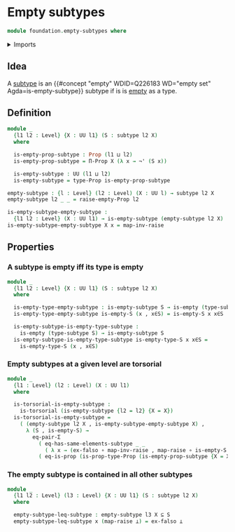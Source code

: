 # Empty subtypes

```agda
module foundation.empty-subtypes where
```

<details><summary>Imports</summary>

```agda
open import foundation.cartesian-product-types
open import foundation.contractible-types
open import foundation.dependent-pair-types
open import foundation.empty-types
open import foundation.equality-dependent-pair-types
open import foundation.function-extensionality
open import foundation.function-types
open import foundation.intersections-subtypes
open import foundation.negation
open import foundation.propositional-truncations
open import foundation.propositions
open import foundation.raising-universe-levels
open import foundation.subtypes
open import foundation.torsorial-type-families
open import foundation.univalence
open import foundation.universe-levels
```

</details>

## Idea

A [subtype](foundation-core.subtypes.md) is an
{{#concept "empty" WDID=Q226183 WD="empty set" Agda=is-empty-subtype}} subtype
if is is [empty](foundation.empty-types.md) as a type.

## Definition

```agda
module _
  {l1 l2 : Level} {X : UU l1} (S : subtype l2 X)
  where

  is-empty-prop-subtype : Prop (l1 ⊔ l2)
  is-empty-prop-subtype = Π-Prop X (λ x → ¬' (S x))

  is-empty-subtype : UU (l1 ⊔ l2)
  is-empty-subtype = type-Prop is-empty-prop-subtype

empty-subtype : {l : Level} (l2 : Level) (X : UU l) → subtype l2 X
empty-subtype l2 _ _ = raise-empty-Prop l2

is-empty-subtype-empty-subtype :
  {l1 l2 : Level} (X : UU l1) → is-empty-subtype (empty-subtype l2 X)
is-empty-subtype-empty-subtype X x = map-inv-raise
```

## Properties

### A subtype is empty iff its type is empty

```agda
module _
  {l1 l2 : Level} {X : UU l1} (S : subtype l2 X)
  where

  is-empty-type-empty-subtype : is-empty-subtype S → is-empty (type-subtype S)
  is-empty-type-empty-subtype is-empty-S (x , x∈S) = is-empty-S x x∈S

  is-empty-subtype-is-empty-type-subtype :
    is-empty (type-subtype S) → is-empty-subtype S
  is-empty-subtype-is-empty-type-subtype is-empty-type-S x x∈S =
    is-empty-type-S (x , x∈S)
```

### Empty subtypes at a given level are torsorial

```agda
module _
  {l1 : Level} (l2 : Level) (X : UU l1)
  where

  is-torsorial-is-empty-subtype :
    is-torsorial (is-empty-subtype {l2 = l2} {X = X})
  is-torsorial-is-empty-subtype =
    ( (empty-subtype l2 X , is-empty-subtype-empty-subtype X) ,
      λ (S , is-empty-S) →
        eq-pair-Σ
          ( eq-has-same-elements-subtype _ _
            ( λ x → (ex-falso ∘ map-inv-raise , map-raise ∘ is-empty-S x)))
          ( eq-is-prop (is-prop-type-Prop (is-empty-prop-subtype {X = X} S))))
```

### The empty subtype is contained in all other subtypes

```agda
module _
  {l1 l2 : Level} (l3 : Level) {X : UU l1} (S : subtype l2 X)
  where

  empty-subtype-leq-subtype : empty-subtype l3 X ⊆ S
  empty-subtype-leq-subtype x (map-raise ⊥) = ex-falso ⊥
```
